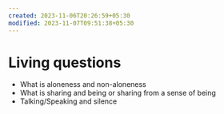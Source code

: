 ```yaml
---
created: 2023-11-06T20:26:59+05:30
modified: 2023-11-07T09:51:38+05:30
---
```


# Living questions

* What is aloneness and non-aloneness
* What is sharing and being or sharing from a sense of being
* Talking/Speaking and silence
